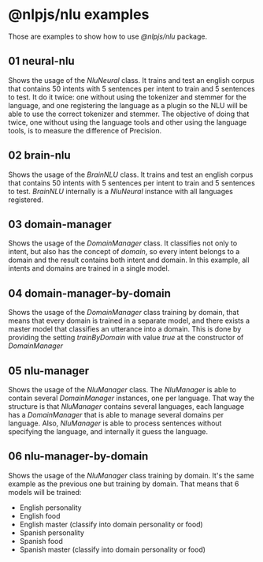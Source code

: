 # @nlpjs/nlu examples

Those are examples to show how to use _@nlpjs/nlu_ package.

## 01 neural-nlu
Shows the usage of the _NluNeural_ class.
It trains and test an english corpus that contains 50 intents with 5 sentences per intent to train and 5 sentences to test.
It do it twice: one without using the tokenizer and stemmer for the language, and one registering the language as a plugin so the NLU will be able to use the correct tokenizer and stemmer. The objective of doing that twice, one without using the language tools and other using the language tools, is to measure the difference of Precision.

## 02 brain-nlu
Shows the usage of the _BrainNLU_ class.
It trains and test an english corpus that contains 50 intents with 5 sentences per intent to train and 5 sentences to test.
_BrainNLU_ internally is a _NluNeural_ instance with all languages registered.

## 03 domain-manager
Shows the usage of the _DomainManager_ class.
It classifies not only to intent, but also has the concept of _domain_, so every intent belongs to a domain and the result contains both intent and domain. 
In this example, all intents and domains are trained in a single model.

## 04 domain-manager-by-domain
Shows the usage of the _DomainManager_ class training by domain, that means that every domain is trained in a separate model, and there exists a master model that classifies an utterance into a domain.
This is done by providing the setting _trainByDomain_ with value _true_ at the constructor of _DomainManager_

## 05 nlu-manager
Shows the usage of the _NluManager_ class.
The _NluManager_ is able to contain several _DomainManager_ instances, one per language.
That way the structure is that _NluManager_ contains several languages, each language has a _DomainManager_ that is able to manage several domains per language.
Also, _NluManager_ is able to process sentences without specifying the language, and internally it guess the language.

## 06 nlu-manager-by-domain
Shows the usage of the _NluManager_ class training by domain.
It's the same example as the previous one but training by domain. That means that 6 models will be trained:
- English personality
- English food
- English master (classify into domain personality or food)
- Spanish personality
- Spanish food
- Spanish master (classify into domain personality or food)
